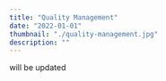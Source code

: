 ```yaml
---
title: "Quality Management"
date: "2022-01-01"
thumbnail: "./quality-management.jpg"
description: ""
---
```


will be updated
